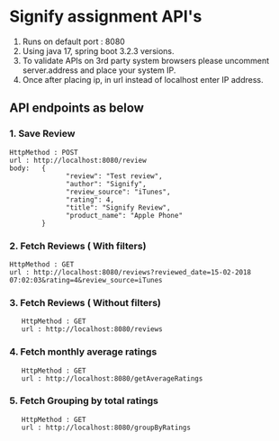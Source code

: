 # Signify assignment API's

1. Runs on default port : 8080
2. Using java 17, spring boot 3.2.3 versions.
3. To validate APIs on 3rd party system browsers please uncomment server.address and place your system IP.
4. Once after placing ip, in url instead of localhost enter IP address.


## API endpoints as below

### 1. Save Review
    HttpMethod : POST
    url : http://localhost:8080/review
    body:   {
                  "review": "Test review",
                  "author": "Signify",
                  "review_source": "iTunes",
                  "rating": 4,
                  "title": "Signify Review",
                  "product_name": "Apple Phone"
            }
### 2. Fetch Reviews ( With filters)
    HttpMethod : GET
    url : http://localhost:8080/reviews?reviewed_date=15-02-2018 07:02:03&rating=4&review_source=iTunes

### 3. Fetch Reviews ( Without filters)
       HttpMethod : GET
       url : http://localhost:8080/reviews
### 4. Fetch monthly average ratings
       HttpMethod : GET
       url : http://localhost:8080/getAverageRatings
### 5. Fetch Grouping by total ratings
       HttpMethod : GET
       url : http://localhost:8080/groupByRatings
